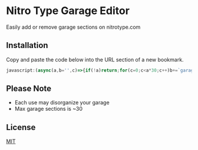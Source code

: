 # Nitro Type Garage Editor
Easily add or remove garage sections on nitrotype.com

## Installation
Copy and paste the code below into the URL section of a new bookmark.
```js
javascript:(async(a,b='',c)=>{if(!a)return;for(c=0;c<a*30;c++)b+=`garage%5B${c}%5D=&`;await fetch('api/v2/loot/arrange-cars',{'headers':{'Authorization':'Bearer '+localStorage.player_token,'Content-Type':'application/x-www-form-urlencoded'},'body':b,'method':'POST','mode':'cors'});alert`Logging you out... Please log back in to see changes.`;document.querySelector('a.dropdown-link[href="/"]').click()})(prompt`Number of garage sections (~30 max):`)
```

## Please Note
* Each use may disorganize your garage
* Max garage sections is ~30

## License
[MIT](/LICENSE)
